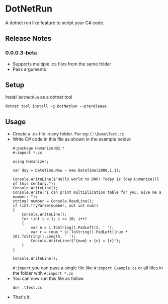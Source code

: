 # DotNetRun
A dotnet run like feature to script your C# code.

## Release Notes
### 0.0.0.3-beta
- Supports multiple .cs files from the same folder
- Pass arguments

## Setup
Install `DotNetRun` as a dotnet tool
```
dotnet tool install -g DotNetRun --prerelease
```

## Usage
- Create a .cs file in any folder. For eg: `C:\Demo\Test.cs`
- Write C# code in this file as shown in the example below:
  ```
  #:package Humanizer@2.*
  #:import *.cs
  
  using Humanizer;
  
  var day = DateTime.Now - new DateTime(2000,1,1);
  
  Console.WriteLine($"Hello world to DNR! Today is {day.Humanize()} of this century.");
  Console.WriteLine();
  Console.Write("I can print multiplication table for you. Give me a number: ");
  string? number = Console.ReadLine();
  if (int.TryParse(number, out int num))
  {
      Console.WriteLine();
      for (int i = 1; i <= 10; i++)
      {
          var n = i.ToString().PadLeft(2, ' ');
          var r = (num * i).ToString().PadLeft((num * 10).ToString().Length, ' ');
          Console.WriteLine($"{num} x {n} = {r}");
      }
  }
  
  Console.WriteLine();
  ```
  `#:import` you can pass a single file like `#:import Example.cs` or all files in the folder with `#:import *.cs`
- You can now run this file as follow
  ```
  dnr .\Test.cs
  ```
- That's it.

